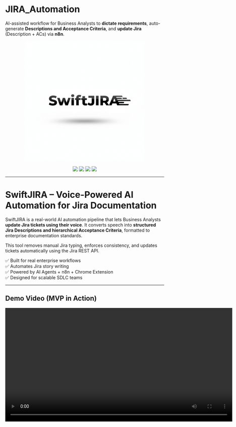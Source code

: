 # JIRA_Automation
AI-assisted workflow for Business Analysts to **dictate requirements**, auto-generate **Descriptions and Acceptance Criteria**, and **update Jira** (Description + ACs) via **n8n**.  

<p align="center">
  <img src="./assets/SwiftJIRA_Logo_V6.png" width="380" alt="SwiftJIRA Logo" />
</p>

<p align="center">
  <img src="https://img.shields.io/badge/Workflow-n8n-orange?logo=n8n" />
  <img src="https://img.shields.io/badge/Jira-Automation-blue?logo=jira" />
  <img src="https://img.shields.io/badge/AI-GPT--Driven-412991?logo=openai" />
  <img src="https://img.shields.io/badge/Input-Voice_to_Jira-red?logo=google-chrome" />
</p>

---

# SwiftJIRA – Voice-Powered AI Automation for Jira Documentation

SwiftJIRA is a real-world AI automation pipeline that lets Business Analysts **update Jira tickets using their voice**. It converts speech into **structured Jira Descriptions and hierarchical Acceptance Criteria**, formatted to enterprise documentation standards.

This tool removes manual Jira typing, enforces consistency, and updates tickets automatically using the Jira REST API.

✅ Built for real enterprise workflows  
✅ Automates Jira story writing  
✅ Powered by AI Agents + n8n + Chrome Extension  
✅ Designed for scalable SDLC teams  

---

## Demo Video (MVP in Action)

<video src="assets/3_Test_demo_Sep2nd.mp4" width="720" controls>
  Your browser does not support the video tag.
  <a href="assets/3_Test_demo_Sep2nd.mp4">Watch the demo video</a>.
</video>
